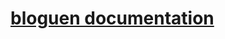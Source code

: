 # [bloguen documentation](https://rawcdn.githack.com/nabijaczleweli/bloguen/doc/bloguen/index.html)
